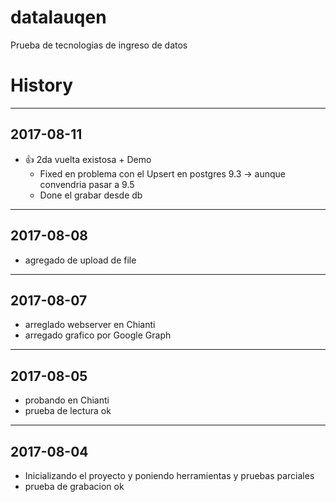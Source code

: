 # datalauqen
Prueba de tecnologias de ingreso de datos

# History

---
## 2017-08-11 
* :+1: 2da vuelta existosa + Demo
    * Fixed en problema con el Upsert en postgres 9.3 -> aunque convendria pasar a 9.5
    * Done el grabar desde db

---
## 2017-08-08 
* agregado de upload de file

---
## 2017-08-07
* arreglado webserver en Chianti
* arregado grafico por Google Graph

---
## 2017-08-05 
* probando en Chianti 
* prueba de lectura ok

---
## 2017-08-04 
* Inicializando el proyecto y poniendo herramientas y pruebas parciales
* prueba de grabacion ok

